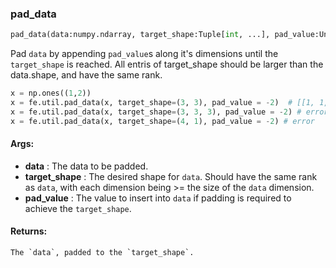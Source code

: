 

### pad_data
```python
pad_data(data:numpy.ndarray, target_shape:Tuple[int, ...], pad_value:Union[float, int]) -> numpy.ndarray
```
Pad `data` by appending `pad_value`s along it's dimensions until the `target_shape` is reached. All entris of
target_shape should be larger than the data.shape, and have the same rank.

```python
x = np.ones((1,2))
x = fe.util.pad_data(x, target_shape=(3, 3), pad_value = -2)  # [[1, 1, -2], [-2, -2, -2], [-2, -2, -2]]
x = fe.util.pad_data(x, target_shape=(3, 3, 3), pad_value = -2) # error
x = fe.util.pad_data(x, target_shape=(4, 1), pad_value = -2) # error
```


#### Args:

* **data** :  The data to be padded.
* **target_shape** :  The desired shape for `data`. Should have the same rank as `data`, with each dimension being >=        the size of the `data` dimension.
* **pad_value** :  The value to insert into `data` if padding is required to achieve the `target_shape`.

#### Returns:
    The `data`, padded to the `target_shape`.